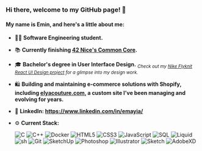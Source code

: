 ### Hi there, welcome to my GitHub page! 👋

#### My name is Emin, and here's a little about me:

- 👨‍💻 **Software Engineering student.**
- 📚 **Currently finishing [42 Nice's Common Core](https://www.42.fr/).**
- 🎓 **Bachelor's degree in User Interface Design.** <sub>*Check out my [Nike Flyknit React UI Design project](https://github.com/emayia/nike_flyknit-ui) for a glimpse into my design work.*</sub>
- 🛍️ **Building and maintaining e-commerce solutions with Shopify, including [elyacouture.com](https://elyacouture.com), a custom site I’ve been managing and evolving for years.**
- 💼 **LinkedIn: https://www.linkedin.com/in/emayia/**
- ⚙️ **Current Stack:**

  ![C](https://img.shields.io/badge/C-A8B9CC?style=flat-square&logo=c&logoColor=white)
  ![C++](https://img.shields.io/badge/C++-00599C?style=flat-square&logo=cplusplus&logoColor=white)
  ![Docker](https://img.shields.io/badge/Docker-2496ED?style=flat-square&logo=docker&logoColor=white)
  ![HTML5](https://img.shields.io/badge/HTML5-E34F26?style=flat-square&logo=html5&logoColor=white)
  ![CSS3](https://img.shields.io/badge/CSS3-1572B6?style=flat-square&logo=css3&logoColor=white)
  ![JavaScript](https://img.shields.io/badge/JavaScript-F7DF1E?style=flat-square&logo=javascript&logoColor=black)
  ![SQL](https://img.shields.io/badge/SQL-4479A1?style=flat-square&logo=postgresql&logoColor=white)
  ![Liquid](https://img.shields.io/badge/Liquid-E23E3E?style=flat-square&logo=shopify&logoColor=white)
  ![sh](https://img.shields.io/badge/sh-121011?style=flat-square&logo=gnu-bash&logoColor=white)
  ![Git](https://img.shields.io/badge/Git-F05032?style=flat-square&logo=git&logoColor=white)
  ![SketchUp](https://img.shields.io/badge/SketchUp-005F9E?style=flat-square&logo=sketchup&logoColor=white)
  ![Photoshop](https://img.shields.io/badge/Photoshop-31A8FF?style=flat-square&logo=adobe-photoshop&logoColor=white)
  ![Illustrator](https://img.shields.io/badge/Illustrator-FF9A00?style=flat-square&logo=adobe-illustrator&logoColor=black)
  ![Sketch](https://img.shields.io/badge/Sketch-F7B500?style=flat-square&logo=sketch&logoColor=black)
  ![AdobeXD](https://img.shields.io/badge/AdobeXD-FF61F6?style=flat-square&logo=adobe-xd&logoColor=white)
